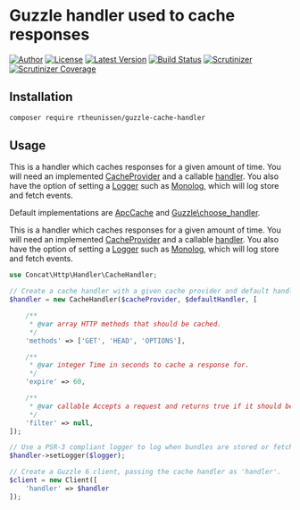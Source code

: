 # Guzzle handler used to cache responses

[![Author](http://img.shields.io/badge/author-@rudi_theunissen-blue.svg?style=flat-square)](https://twitter.com/rudi_theunissen)
[![License](https://img.shields.io/packagist/l/rtheunissen/guzzle-cache-handler.svg?style=flat-square)](https://packagist.org/packages/rtheunissen/guzzle-cache-handler)
[![Latest Version](https://img.shields.io/packagist/v/rtheunissen/guzzle-cache-handler.svg?style=flat-square)](https://packagist.org/packages/rtheunissen/guzzle-cache-handler)
[![Build Status](https://img.shields.io/travis/rtheunissen/guzzle-cache-handler.svg?style=flat-square&branch=master)](https://travis-ci.org/rtheunissen/guzzle-cache-handler)
[![Scrutinizer](https://img.shields.io/scrutinizer/g/rtheunissen/guzzle-cache-handler.svg?style=flat-square)](https://scrutinizer-ci.com/g/rtheunissen/guzzle-cache-handler/)
[![Scrutinizer Coverage](https://img.shields.io/scrutinizer/coverage/g/rtheunissen/guzzle-cache-handler.svg?style=flat-square)](https://scrutinizer-ci.com/g/rtheunissen/guzzle-cache-handler/)

## Installation

```bash
composer require rtheunissen/guzzle-cache-handler
```

## Usage
This is a handler which caches responses for a given amount of time. You will need
an implemented [CacheProvider](https://github.com/doctrine/cache/tree/master/lib/Doctrine/Common/Cache) and a callable [handler](https://github.com/guzzle/guzzle/tree/master/src/Handler). You also have the option
of setting a [Logger](https://github.com/php-fig/log) such as [Monolog](https://github.com/Seldaek/monolog), which will log store and fetch events.

Default implementations are [ApcCache](https://github.com/doctrine/cache/blob/master/lib/Doctrine/Common/Cache/ApcCache.php) and [Guzzle\choose_handler](https://github.com/guzzle/guzzle/blob/master/src/functions.php#L103).

This is a handler which caches responses for a given amount of time. You will need
an implemented [CacheProvider](https://github.com/doctrine/cache/tree/master/lib/Doctrine/Common/Cache) and a callable [handler](https://github.com/guzzle/guzzle/tree/master/src/Handler). You also have the option
of setting a [Logger](https://github.com/php-fig/log) such as [Monolog](https://github.com/Seldaek/monolog), which will log store and fetch events.

```php
use Concat\Http\Handler\CacheHandler;

// Create a cache handler with a given cache provider and default handler.
$handler = new CacheHandler($cacheProvider, $defaultHandler, [

    /**
     * @var array HTTP methods that should be cached.
     */
    'methods' => ['GET', 'HEAD', 'OPTIONS'],

    /**
     * @var integer Time in seconds to cache a response for.
     */
    'expire' => 60,

    /**
     * @var callable Accepts a request and returns true if it should be cached.
     */
    'filter' => null,
]);

// Use a PSR-3 compliant logger to log when bundles are stored or fetched.
$handler->setLogger($logger);

// Create a Guzzle 6 client, passing the cache handler as 'handler'.
$client = new Client([
    'handler' => $handler
]);
```
